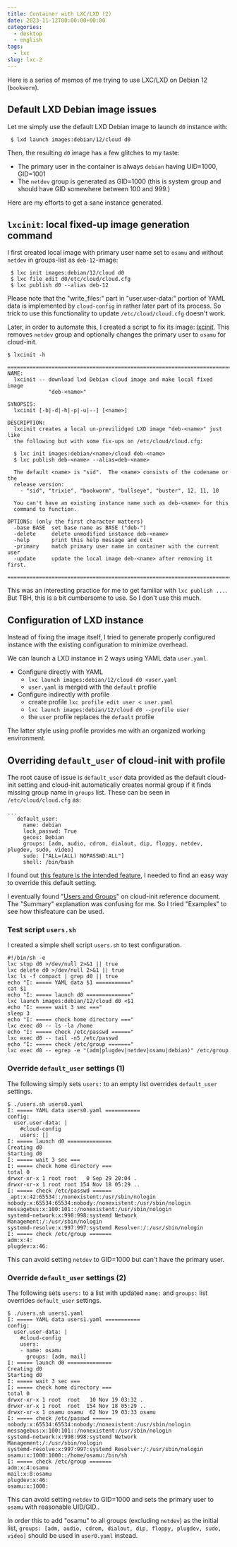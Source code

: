 ```yaml
---
title: Container with LXC/LXD (2)
date: 2023-11-12T00:00:00+00:00
categories:
  - desktop
  - english
tags:
  - lxc
slug: lxc-2
---
```


Here is a series of memos of me trying to use LXC/LXD on Debian 12 (`bookworm`).

## Default LXD Debian image issues

Let me simply use the default LXD Debian image to launch `d0` instance with:

```
 $ lxd launch images:debian/12/cloud d0
```

Then, the resulting `d0` image has a few glitches to my taste:

* The primary user in the container is always `debian` having UID=1000, GID=1001
* The `netdev` group is generated as GID=1000 (this is system group and should have
  GID somewhere between 100 and 999.)

Here are my efforts to get a sane instance generated.


## `lxcinit`: local fixed-up image generation command

I first created local image with primary user name set to `osamu` and without
`netdev` in groups-list as `deb-12`-image:

```
 $ lxc init images:debian/12/cloud d0
 $ lxc file edit d0/etc/cloud/cloud.cfg
 $ lxc publish d0 --alias deb-12
```
Please note that the "write_files:" part in "user.user-data:" portion of YAML
data is implemented by `cloud-config` in rather later part of its process.  So
trick to use this functionality to update `/etc/cloud/cloud.cfg` doesn't work.

Later, in order to automate this, I created a script to fix its image:
[lxcinit](https://github.com/osamuaoki/osamu-utils/blob/main/lxcinit).  This
removes `netdev` group and optionally changes the primary user to `osamu` for
cloud-init.

```
$ lxcinit -h

=============================================================================
NAME:
  lxcinit -- download lxd Debian cloud image and make local fixed image
             "deb-<name>"

SYNOPSIS:
  lxcinit [-b|-d|-h|-p|-u|--] [<name>]

DESCRIPTION:
  lxcinit creates a local un-previlidged LXD image "deb-<name>" just like
  the following but with some fix-ups on /etc/cloud/cloud.cfg:

  $ lxc init images:debian/<name>/cloud deb-<name>
  $ lxc publish deb-<name> --alias=deb-<name>

  The default <name> is "sid".  The <name> consists of the codename or the
  release version:
    - "sid", "trixie", "bookworm", "bullseye", "buster", 12, 11, 10

  You can't have an existing instance name such as deb-<name> for this
  command to function.

OPTIONS: (only the first character matters)
  -base BASE  set base name as BASE ("deb-")
  -delete     delete unmodified instance deb-<name>
  -help       print this help message and exit
  -primary    match primary user name in container with the current user
  -update     update the local image deb-<name> after removing it first.

=============================================================================
```

This was an interesting practice for me to get familiar with `lxc publish ...`.
But TBH, this is a bit cumbersome to use.  So I don't use this much.

## Configuration of LXD instance

Instead of fixing the image itself, I tried to generate properly configured
instance with the existing configuration to minimize overhead.

We can launch a LXD instance in 2 ways using YAML data `user.yaml`.

* Configure directly with YAML
  * `lxc launch images:debian/12/cloud d0 <user.yaml`
  * `user.yaml` is merged with the `default` profile
* Configure indirectly with profile
  * create profile `lxc profile edit user < user.yaml`
  * `lxc launch images:debian/12/cloud d0 --profile user`
  * the `user` profile replaces the `default` profile

The latter style using profile provides me with an organized working environment.

## Overriding `default_user` of cloud-init with profile

The root cause of issue is `default_user` data provided as the default cloud-init setting and cloud-init automatically creates normal group if it finds missing group name in `groups` list.  These can be seen in `/etc/cloud/cloud.cfg` as:

```
...
   default_user:
     name: debian
     lock_passwd: True
     gecos: Debian
     groups: [adm, audio, cdrom, dialout, dip, floppy, netdev, plugdev, sudo, video]
     sudo: ["ALL=(ALL) NOPASSWD:ALL"]
     shell: /bin/bash
```
I found out [this feature is the intended feature](https://github.com/canonical/cloud-init/issues/4603), I needed to find an easy way
to override this default setting.

I eventually found "[Users and Groups](https://cloudinit.readthedocs.io/en/latest/reference/modules.html#users-and-groups)" on cloud-init reference document. The "Summary" explanation was confusing for me.  So I tried "Examples" to see how thisfeature can be used.

### Test script `users.sh`

I created a simple shell script `users.sh` to test configuration.

```
#!/bin/sh -e
lxc stop d0 >/dev/null 2>&1 || true
lxc delete d0 >/dev/null 2>&1 || true
lxc ls -f compact | grep d0 || true
echo "I: ===== YAML data $1 ==========="
cat $1
echo "I: ===== launch d0 =============="
lxc launch images:debian/12/cloud d0 <$1
echo "I: ===== wait 3 sec ==="
sleep 3
echo "I: ===== check home directory ==="
lxc exec d0 -- ls -la /home
echo "I: ===== check /etc/passwd ======"
lxc exec d0 -- tail -n5 /etc/passwd
echo "I: ===== check /etc/group ======="
lxc exec d0 -- egrep -e "(adm|plugdev|netdev|osamu|debian)" /etc/group
```
###  Override `default_user` settings (1)

The following simply sets `users:` to an empty list overrides `default_user`
settings.

```
$ ./users.sh users0.yaml
I: ===== YAML data users0.yaml ===========
config:
  user.user-data: |
    #cloud-config
    users: []
I: ===== launch d0 ==============
Creating d0
Starting d0
I: ===== wait 3 sec ===
I: ===== check home directory ===
total 0
drwxr-xr-x 1 root root   0 Sep 29 20:04 .
drwxr-xr-x 1 root root 154 Nov 18 05:29 ..
I: ===== check /etc/passwd ======
_apt:x:42:65534::/nonexistent:/usr/sbin/nologin
nobody:x:65534:65534:nobody:/nonexistent:/usr/sbin/nologin
messagebus:x:100:101::/nonexistent:/usr/sbin/nologin
systemd-network:x:998:998:systemd Network Management:/:/usr/sbin/nologin
systemd-resolve:x:997:997:systemd Resolver:/:/usr/sbin/nologin
I: ===== check /etc/group =======
adm:x:4:
plugdev:x:46:
```
This can avoid setting `netdev` to GID=1000 but can't have the primary user.


###  Override `default_user` settings (2)

The following sets `users:` to a list with updated `name:` and `groups:` list
overrides `default_user` settings.

```
$ ./users.sh users1.yaml
I: ===== YAML data users1.yaml ===========
config:
  user.user-data: |
    #cloud-config
    users:
    - name: osamu
      groups: [adm, mail]
I: ===== launch d0 ==============
Creating d0
Starting d0
I: ===== wait 3 sec ===
I: ===== check home directory ===
total 0
drwxr-xr-x 1 root  root   10 Nov 19 03:32 .
drwxr-xr-x 1 root  root  154 Nov 18 05:29 ..
drwxr-xr-x 1 osamu osamu  62 Nov 19 03:33 osamu
I: ===== check /etc/passwd ======
nobody:x:65534:65534:nobody:/nonexistent:/usr/sbin/nologin
messagebus:x:100:101::/nonexistent:/usr/sbin/nologin
systemd-network:x:998:998:systemd Network Management:/:/usr/sbin/nologin
systemd-resolve:x:997:997:systemd Resolver:/:/usr/sbin/nologin
osamu:x:1000:1000::/home/osamu:/bin/sh
I: ===== check /etc/group =======
adm:x:4:osamu
mail:x:8:osamu
plugdev:x:46:
osamu:x:1000:
```

This can avoid setting `netdev` to GID=1000 and sets the primary user to
`osamu` with reasonable UID/GID..

In order this to add "osamu" to all groups (excluding `netdev`) as the initial
list, `groups: [adm, audio, cdrom, dialout, dip, floppy, plugdev, sudo, video]`
should be used in `user0.yaml` instead.

<!-- vim: set sw=4 sts=4 ai si et tw=79 ft=markdown: -->
